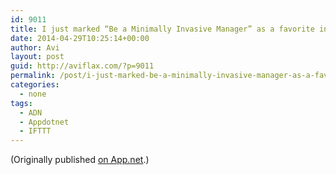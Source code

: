 ```yaml
---
id: 9011
title: I just marked “Be a Minimally Invasive Manager” as a favorite in Readability. http://www.readability.com/articles/az9byukp
date: 2014-04-29T10:25:14+00:00
author: Avi
layout: post
guid: http://aviflax.com/?p=9011
permalink: /post/i-just-marked-be-a-minimally-invasive-manager-as-a-favorite-in-readability-httpwww-readability-comarticlesaz9byukp/
categories:
  - none
tags:
  - ADN
  - Appdotnet
  - IFTTT
---
```

(Originally published [on App.net](http://alpha.app.net/aviflax/post/29422933).)